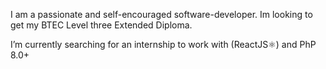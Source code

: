 

I am a passionate and self-encouraged software-developer. Im looking to get my BTEC Level three Extended Diploma.

I’m currently searching for an internship to work with (ReactJS⚛️) and PhP 8.0+
